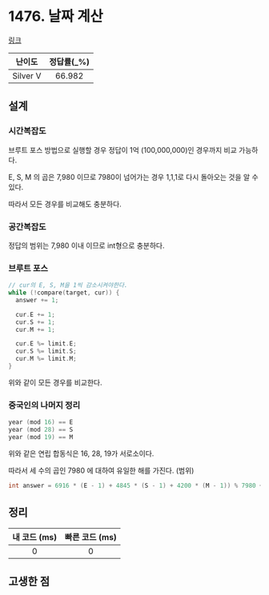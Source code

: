 # 1476. 날짜 계산

[링크](https://www.acmicpc.net/problem/1476)

|  난이도  | 정답률(\_%) |
| :------: | :---------: |
| Silver V |   66.982    |

## 설계

### 시간복잡도

브루트 포스 방법으로 실행할 경우 정답이 1억 (100,000,000)인 경우까지 비교 가능하다.

E, S, M 의 곱은 7,980 이므로 7980이 넘어가는 경우 1,1,1로 다시 돌아오는 것을 알 수 있다.

따라서 모든 경우를 비교해도 충분하다.

### 공간복잡도

정답의 범위는 7,980 이내 이므로 int형으로 충분하다.

### 브루트 포스

```cpp
// cur의 E, S, M을 1씩 감소시켜야한다.
while (!compare(target, cur)) {
  answer += 1;

  cur.E += 1;
  cur.S += 1;
  cur.M += 1;

  cur.E %= limit.E;
  cur.S %= limit.S;
  cur.M %= limit.M;
}
```

위와 같이 모든 경우를 비교한다.

### 중국인의 나머지 정리

```cpp
year (mod 16) == E
year (mod 28) == S
year (mod 19) == M
```

위와 같은 연립 합동식은 16, 28, 19가 서로소이다.

따라서 세 수의 곱인 7980 에 대하여 유일한 해를 가진다. (범위)

```cpp
int answer = 6916 * (E - 1) + 4845 * (S - 1) + 4200 * (M - 1)) % 7980 + 1;
```

## 정리

| 내 코드 (ms) | 빠른 코드 (ms) |
| :----------: | :------------: |
|      0       |       0        |

## 고생한 점
